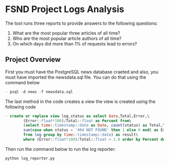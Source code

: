 # FSND Project Logs Analysis

The tool runs three reports to provide answers to the following questions:
1. What are the most popular three articles of all time?
2. Who are the most popular article authors of all time?
3. On which days did more than 1% of requests lead to errors?

## Project Overview

First you must have the PostgreSQL news database craeted and also, you must have imported the newsdata.sql file.
You can do that using the command below
```sql
- psql -d news -f newsdata.sql
```
The last method in the code creates a view the view is created using the following code
```sql
- create or replace view log_status as select Date,Total,Error,\
        (Error::float*100)/Total::float as Percent from\
        (select time::timestamp::date as Date, count(status) as Total,\
        sum(case when status = '404 NOT FOUND' then 1 else 0 end) as Error\
        from log group by time::timestamp::date) as result\
        where (Error::float*100)/Total::float > 1.0 order by Percent desc;
```
Then run the command below to run the log reporter:
```bash
python log_reporter.py
```

